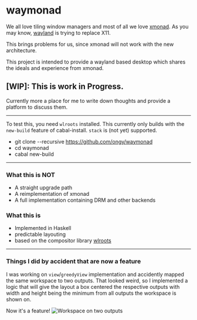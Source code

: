 # waymonad

We all love tiling window managers and most of all we love [xmonad](https://github.com/xmonad/xmonad).
As you may know, [wayland](https://wayland.freedesktop.org/) is trying to replace X11.

This brings problems for us, since xmonad will not work with the new architecture.

This project is intended to provide a wayland based desktop which shares the ideals and experience from xmonad.

## [WIP]: This is work in Progress.
Currently more a place for me to write down thoughts and provide a platform to discuss them.

-----

To test this, you need `wlroots` installed.
This currently only builds with the `new-build` feature of cabal-install. `stack` is (not yet) supported.

 * git clone --recursive https://github.com/ongy/waymonad
 * cd waymonad
 * cabal new-build

-----

### What this is NOT

* A straight upgrade path
* A reimplementation of xmonad
* A full implementation containing DRM and other backends

### What this is

* Implemented in Haskell
* predictable layouting
* based on the compositor library [wlroots](https://github.com/SirCmpwn/wlroots)

---

### Things I did by accident that are now a feature

I was working on `view`/`greedyView` implementation and accidently mapped the same workspace to two outputs.
That looked weird, so I implemented a logic that will give the layout a box centered the respective outputs with width and height being the minimum from all outputs the workspace is shown on.

Now it's a feature!
![Workspace on two outputs](https://i.imgur.com/FD53fWa.jpg)

